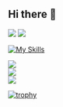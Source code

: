 ## Hi there 👋

[![](https://visitcount.itsvg.in/api?id=marcy-ot&icon=0&color=13)](https://visitcount.itsvg.in)
[![](https://img.shields.io/badge/-Zenn-000?style=flat&logo=zenn)](https://zenn.dev/mabo)

[![My Skills](https://skillicons.dev/icons?i=php,laravel,ts,vue,dart,flutter,go,aws,mysql,docker,linux&perline=12)](https://skillicons.dev)

![](https://github-readme-stats.vercel.app/api?username=marcy-ot&theme=calm_pink&hide_border=true&include_all_commits=false&count_private=true)<br/>
![](https://github-readme-streak-stats.herokuapp.com/?user=marcy-ot&theme=calm_pink&hide_border=true)<br/>
![](https://github-readme-stats.vercel.app/api/top-langs/?username=marcy-ot&theme=calm_pink&hide_border=true&include_all_commits=false&count_private=true&layout=compact)

[![trophy](https://github-profile-trophy.vercel.app/?username=marcy-ot&theme=kimbie_dark)](https://github.com/marcy-ot/github-profile-trophy)

<!-- Proudly created with GPRM ( https://gprm.itsvg.in ) -->

<!--
**marcy-ot/marcy-ot** is a ✨ _special_ ✨ repository because its `README.md` (this file) appears on your GitHub profile.

Here are some ideas to get you started:

- 🔭 I’m currently working on ...
- 🌱 I’m currently learning ...
- 👯 I’m looking to collaborate on ...
- 🤔 I’m looking for help with ...
- 💬 Ask me about ...
- 📫 How to reach me: ...
- 😄 Pronouns: ...
- ⚡ Fun fact: ...
- find skil imahttps://github.com/alexandresanlim/Badges4-README.md-Profile
-->
